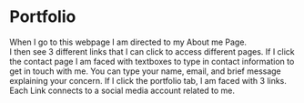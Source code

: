 # Portfolio
When I go to this webpage I am directed to my About me Page.  
I then see 3 different links that I can click to access different pages.
If I click the contact page I am faced with textboxes to type in contact information to get in touch with me.  You can type your name, email, and brief message explaining your concern.
If I click the portfolio tab, I am faced with 3 links.  Each Link connects to a social media account related to me.
